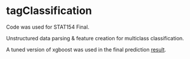 # tagClassification
Code was used for STAT154 Final. 

Unstructured data parsing & feature creation for multiclass classification. 

A tuned version of xgboost was used in the final prediction [result](https://www.kaggle.com/oreluk/results).

